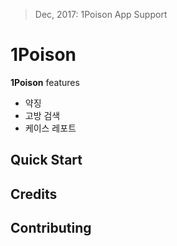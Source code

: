 > Dec, 2017: 1Poison App Support

# 1Poison

**1Poison** features
- 약징
- 고방 검색
- 케이스 레포트

## Quick Start



## Credits


## Contributing
